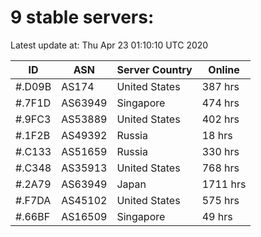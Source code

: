 # 9 stable servers:

Latest update at: Thu Apr 23 01:10:10 UTC 2020

| ID | ASN | Server Country | Online |
| -- | --- | -------------- | ------ |
| #.D09B | AS174 | United States | 387 hrs |
| #.7F1D | AS63949 | Singapore | 474 hrs |
| #.9FC3 | AS53889 | United States | 402 hrs |
| #.1F2B | AS49392 | Russia | 18 hrs |
| #.C133 | AS51659 | Russia | 330 hrs |
| #.C348 | AS35913 | United States | 768 hrs |
| #.2A79 | AS63949 | Japan | 1711 hrs |
| #.F7DA | AS45102 | United States | 575 hrs |
| #.66BF | AS16509 | Singapore | 49 hrs |

